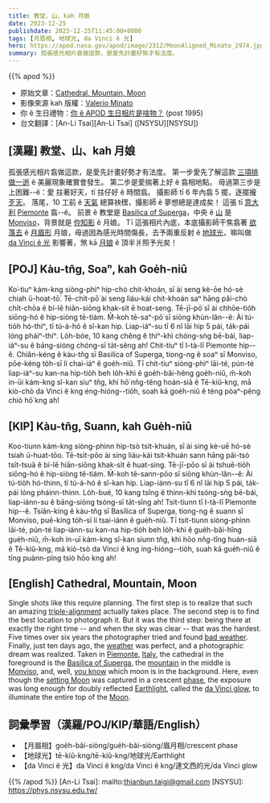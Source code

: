 ```yaml
---
title: 教堂、山、kah 月娘
date: 2023-12-25
publishdate: 2023-12-25T11:45:00+0800
tags: [月眉相, 地球光, da Vinci ê 光]
hero: https://apod.nasa.gov/apod/image/2312/MoonAligned_Minato_2974.jpg
summary: 孤張感光相片翕做這款，是愛先計畫好勢才有法度。
---
```


{{% apod %}}

- 原始文章：[Cathedral, Mountain, Moon](https://apod.nasa.gov/apod/ap231225.html)
- 影像來源 kah 版權：[Valerio Minato](https://www.facebook.com/ValerioMinatoPh)
- 你 ê 生日禮物：[你 ê APOD 生日相片是啥物？](https://apod.nasa.gov/apod/calendar/allyears.html) (post 1995)
- 台文翻譯：[An-Li Tsai][An-Li Tsai] ([NSYSU][NSYSU])

## [漢羅] 教堂、山、kah 月娘
孤張感光相片翕做這款，是愛先計畫好勢才有法度。
第一步愛先了解這款 [三項排做一逝][triple-alignment] ê 美麗現象確實會發生。
第二步是愛揣著上好 ê 翕相地點。
毋過第三步是上困難--ê：愛 拄著好天，tī 拄仔好 ê 時間翕。
攝影師 tī 6 年內翕 5 擺，逐擺攏 [歹天][bad weather]。
落尾，10 工前 ê [天氣][weather] 總算袂䆀，攝影師 ê 夢想總是達成矣！
這張 tī [意大利][Italy] [Piemonte][Piemonte] 翕--ê。
前景 ê 教堂是 [Basilica of Superga][Basilica of Superga]，中央 ê [山][mountain] 是 [Monviso][Monviso]，背景就是 [你知影][you know] ê 月娘。
Tī 這張相片內底，本底攝影師干焦翕著 [欲落去][setting Moon] ê [月眉形][phase] 月娘，毋過因為感光時間傷長，去予兩重反射 ê [地球光][Earthlight]，嘛叫做 [da Vinci ê 光][da Vinci glow] 影響著，煞 kā [月娘][Moon] ê 頂半爿照予光矣！

## [POJ] Kàu-tn̂g, Soaⁿ, kah Goe̍h-niû
Ko͘-tiuⁿ kám-kng siòng-phìⁿ hip-chò chit-khoán, sī ài seng kè-ōe hó-sè chiah ū-hoat-tō͘.
Tē-chi̍t-pō͘ ài seng liáu-kái chit-khoán saⁿ hāng pâi-chò chi̍t-chōa ê bí-lē hiān-siōng khak-si̍t ē hoat-seng.
Tē-jī-pō͘ sī ài chhōe-tio̍h siōng-hó ê hip-siòng tē-tiám.
M̄-koh tē-saⁿ-pō͘ sī siōng khùn-lân--ê:
Ài tú-tio̍h hó-thiⁿ, tī tú-á-hó ê sî-kan hip.
Liap-iáⁿ-su tī 6 nî lāi hip 5 pái, ta̍k-pái lóng pháiⁿ-thiⁿ.
Lo̍h-bóe, 10 kang chêng ê thiⁿ-khì chóng-sǹg bē-bái, liap-iáⁿ-su ê bāng-sióng chóng-sī ta̍t-sêng ah!
Chit-tiuⁿ tī I-tà-lī Piemonte hip--ê.
Chiân-kéng ê kàu-tn̂g sī Basilica of Superga, tiong-ng ê soaⁿ sī Monviso, pōe-kéng to̍h-sī lí chai-iáⁿ ê goe̍h-niû.
Tī chit-tiuⁿ siòng-phìⁿ lāi-té, pún-té liap-iáⁿ-su kan-na hip-tio̍h beh lo̍h-khì ê goe̍h-bâi-hêng goe̍h-niû, m̄-koh in-ūi kám-kng sî-kan siuⁿ tn̂g, khì hō͘ nn̂g-têng hoán-siā ê Tē-kiû-kng, mā kiò-chò da Vinci ê kng éng-hióng--tio̍h, soah kā goe̍h-niû ê téng pòaⁿ-pêng chiò hō͘ kng ah!

## [KIP] Kàu-tn̂g, Suann, kah Gue̍h-niû
Koo-tiunn kám-kng siòng-phìnn hip-tsò tsit-khuán, sī ài sing kè-uē hó-sè tsiah ū-huat-tōo.
Tē-tsi̍t-pōo ài sing liáu-kái tsit-khuán sann hāng pâi-tsò tsi̍t-tsuā ê bí-lē hiān-siōng khak-si̍t ē huat-sing.
Tē-jī-pōo sī ài tshuē-tio̍h siōng-hó ê hip-siòng tē-tiám.
M̄-koh tē-sann-pōo sī siōng khùn-lân--ê:
Ài tú-tio̍h hó-thinn, tī tú-á-hó ê sî-kan hip.
Liap-iánn-su tī 6 nî lāi hip 5 pái, ta̍k-pái lóng pháinn-thinn.
Lo̍h-bué, 10 kang tsîng ê thinn-khì tsóng-sǹg bē-bái, liap-iánn-su ê bāng-sióng tsóng-sī ta̍t-sîng ah!
Tsit-tiunn tī I-tà-lī Piemonte hip--ê.
Tsiân-kíng ê kàu-tn̂g sī Basilica of Superga, tiong-ng ê suann sī Monviso, puē-kíng to̍h-sī lí tsai-iánn ê gue̍h-niû.
Tī tsit-tiunn siòng-phìnn lāi-té, pún-té liap-iánn-su kan-na hip-tio̍h beh lo̍h-khì ê gue̍h-bâi-hîng gue̍h-niû, m̄-koh in-uī kám-kng sî-kan siunn tn̂g, khì hōo nn̂g-tîng huán-siā ê Tē-kiû-kng, mā kiò-tsò da Vinci ê kng íng-hióng--tio̍h, suah kā gue̍h-niû ê tíng puànn-pîng tsiò hōo kng ah!

## [English] Cathedral, Mountain, Moon
Single shots like this require planning.
The first step is to realize that such an amazing [triple-alignment][triple-alignment] actually takes place.
The second step is to find the best location to photograph it.
But it was the third step: being there at exactly the right time -- and when the sky was clear -- that was the hardest.
Five times over six years the photographer tried and found [bad weather][bad weather].
Finally, just ten days ago, the [weather][weather] was perfect, and a photographic dream was realized.
Taken in [Piemonte][Piemonte], [Italy][Italy], the cathedral in the foreground is the [Basilica of Superga][Basilica of Superga], the [mountain][mountain] in the middle is [Monviso][Monviso], and, well, [you know][you know] which moon is in the background.
Here, even though the [setting Moon][setting Moon] was captured in a crescent [phase][phase], the exposure was long enough for doubly reflected [Earthlight][Earthlight], called the [da Vinci glow][da Vinci glow], to illuminate the entire top of the [Moon][Moon].

## 詞彙學習（漢羅/POJ/KIP/華語/English）
- 【月眉相】goe̍h-bâi-siòng/gue̍h-bâi-siòng/眉月相/crescent phase
- 【地球光】tē-kiû-kng/tē-kiû-kng/地球光/Earthlight
- 【da Vinci ê 光】da Vinci ê kng/da Vinci ê kng/達文西的光/da Vinci glow

{{% /apod %}}
[An-Li Tsai]: mailto:thianbun.taigi@gmail.com
[NSYSU]: https://phys.nsysu.edu.tw/

[copyright]: https://apod.nasa.gov/apod/fap/lib/about_apod.html#srapply
[License]: https://creativecommons.org/licenses/by/3.0/

[triple-alignment]:https://apod.nasa.gov/apod/ap150624.html
[bad weather]:https://apod.nasa.gov/apod/ap210613.html
[weather]:https://climatekids.nasa.gov/menu/weather-and-climate/
[Piemonte]:https://youtu.be/oT5LB8wMNHI
[Italy]:https://en.wikipedia.org/wiki/Italy
[Basilica of Superga]:https://en.wikipedia.org/wiki/Basilica_of_Superga
[mountain]:https://en.wikipedia.org/wiki/Monte_Viso#/media/File:Monviso_-_panoramica_cresta_da_Ostanetta.jpg
[Monviso]:https://youtu.be/ViA0MrOkv_Y
[you know]:https://post.bark.co/wp-content/uploads/2017/06/u4nf59H.png
[setting Moon]:https://apod.nasa.gov/apod/ap200322.html
[phase]:https://svs.gsfc.nasa.gov/5187/
[Earthlight]:https://en.wikipedia.org/wiki/Earthlight_(astronomy)
[da Vinci glow]:https://apod.nasa.gov/apod/ap190926.html
[Moon]:https://science.nasa.gov/moon/

